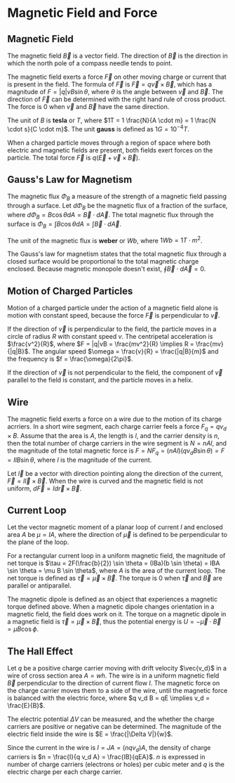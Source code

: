 # Magnetic Field and Force

## Magnetic Field

The magnetic field $\vec{B}$ is a vector field. The direction of $\vec{B}$ is the direction in which the north pole of a compass needle tends to point.

The magnetic field exerts a force $\vec{F}$ on other moving charge or current that is present in the field. The formula of $\vec{F}$ is $\vec{F} = q \vec{v} \times \vec{B}$, which has a magnitude of $F = |q| v B \sin \theta$, where $\theta$ is the angle between $\vec{v}$ and $\vec{B}$. The direction of $\vec{F}$ can be determined with the right hand rule of cross product. The force is $0$ when $\vec{v}$ and $\vec{B}$ have the same direction.

The unit of $B$ is **tesla** or $T$, where $1T = 1 \frac{N}{A \cdot m} = 1 \frac{N \cdot s}{C \cdot m}$. The unit **gauss** is defined as $1 G = 10^{-4} T$.

When a charged particle moves through a region of space where both electric and magnetic fields are present, both fields exert forces on the particle. The total force $\vec{F}$ is $q(\vec{E} + \vec{v} \times \vec{B})$.

## Gauss's Law for Magnetism

The magnetic flux $\Phi_B$ a measure of the strength of a magnetic field passing through a surface. Let $d \Phi_B$ be the magnetic flux of a fraction of the surface, where $d \Phi_B = B \cos \theta dA = \vec{B} \cdot d \vec{A}$. The total magnetic flux through the surface is $\Phi_B = \int B \cos \theta dA = \int \vec{B} \cdot d \vec{A}$.

The unit of the magnetic flux is **weber** or $Wb$, where $1 Wb = 1 T \cdot m^2$.

The Gauss's law for magnetism states that the total magnetic flux through a closed surface would be proportional to the total magnetic charge enclosed. Because magnetic monopole doesn't exist, $\oint \vec{B} \cdot d \vec{A} = 0$.

## Motion of Charged Particles

Motion of a charged particle under the action of a magnetic field alone is motion with constant speed, because the force $\vec{F}$ is perpendicular to $\vec{v}$.

If the direction of $\vec{v}$ is perpendicular to the field, the particle moves in a circle of radius $R$ with constant speed $v$. The centripetal acceleration is $\frac{v^2}{R}$, where $F = |q|vB = \frac{mv^2}{R} \implies R = \frac{mv}{|q|B}$. The angular speed $\omega = \frac{v}{R} = \frac{|q|B}{m}$ and the frequency is $f = \frac{\omega}{2\pi}$.

If the direction of $\vec{v}$ is not perpendicular to the field, the component of $\vec{v}$ parallel to the field is constant, and the particle moves in a helix.

## Wire

The magnetic field exerts a force on a wire due to the motion of its charge acrriers. In a short wire segment, each charge carrier feels a force $F_q = q v_d \times B$. Assume that the area is $A$, the length is $l$, and the carrier density is $n$, then the total number of charge carriers in the wire segment is $N = nAl$, and the magnitude of the total magnetic force is $F = N F_q = (nAl)(q v_d B \sin \theta) = F = IlB \sin \theta$, where $I$ is the magnitude of the current.

Let $\vec{l}$ be a vector with direction pointing along the direction of the current, $\vec{F} = I \vec{l} \times \vec{B}$. When the wire is curved and the magnetic field is not uniform, $d\vec{F} = I d\vec{r} \times \vec{B}$.

## Current Loop

Let the vector magnetic moment of a planar loop of current $I$ and enclosed area $A$ be $\mu = IA$, where the direction of $\vec{\mu}$ is defined to be perpendicular to the plane of the loop.

For a rectangular current loop in a uniform magnetic field, the magnitude of net torque is $\tau = 2F(\frac{b}{2}) \sin \theta = (IBa)(b \sin \theta) = IBA \sin \theta = \mu B \sin \theta$, where $A$ is the area of the current loop. The net torque is defined as $\vec{\tau} = \vec{\mu} \times \vec{B}$. The torque is $0$ when $\vec{\tau}$ and $\vec{B}$ are parallel or antiparallel.

The magnetic dipole is defined as an object that experiences a magnetic torque defined above. When a magnetic dipole changes orientation in a magnetic field, the field does work on it. The torque on a magnetic dipole in a magnetic field is $\vec{\tau} = \vec{\mu} \times \vec{B}$, thus the potential energy is $U = -\vec{\mu} \cdot \vec{B} = \mu B \cos \phi$.

## The Hall Effect

Let $q$ be a positive charge carrier moving with drift velocity $\vec{v_d}$ in a wire of cross section area $A = wh$. The wire is in a uniform magnetic field $\vec{B}$ perpendicular to the direction of current flow $I$. The magnetic force on the charge carrier moves them to a side of the wire, until the magnetic force is balanced with the electric force, where $q v_d B = qE \implies v_d = \frac{E}{B}$.

The electric potential $\Delta V$ can be measured, and the whether the charge carriers are positive or negative can be determined. The magnitude of the electric field inside the wire is $E = \frac{|\Delta V|}{w}$.

Since the current in the wire is $I = JA = (nq v_d) A$, the density of charge carriers is $n = \frac{I}{q v_d A} = \frac{IB}{qEA}$. $n$ is expressed in number of charge carriers (electrons or holes) per cubic meter and $q$ is the electric charge per each charge carrier.

